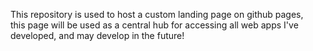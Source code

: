 This repository is used to host a custom landing page on github pages,<br>
this page will be used as a central hub for accessing all web apps I've developed, and may develop in the future!
